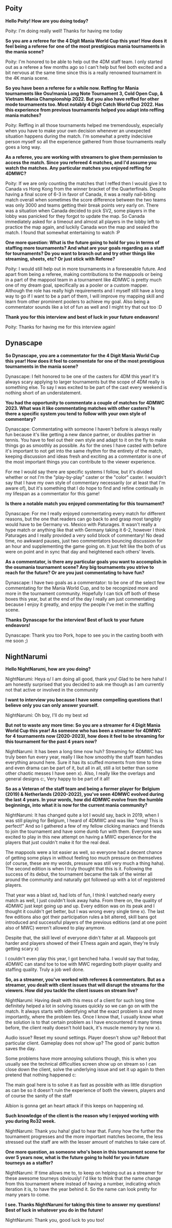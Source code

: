 ## Poity

**Hello Poity! How are you doing today?**

Poity: I'm doing really well! Thanks for having me today

**So you are a referee for the 4 Digit Mania World Cup this year! How does it feel being a referee for one of the most prestigious mania tournaments in the mania scene?**

Poity: I'm honored to be able to help out the 4DM staff team. I only started out as a referee a few months ago so I can't help but feel both excited and a bit nervous at the same time since this is a really renowned tournament in the 4K mania scene.

**So you have been a referee for a while now. Reffing for Mania tournaments like Osu!mania Long Note Tournament 3, Cold Open Cup, & Vietnam Mania Championship 2022. But you also have reffed for other mode tournaments too. Most notably 4 Digit Catch World Cup 2022. Has this experience from previous tournaments helped you adapt into reffing mania matches?**

Poity: Reffing in all those tournaments helped me tremendously, especially when you have to make your own decision whenever an unexpected situation happens during the match. I'm somewhat a pretty indecisive person myself so all the experience gathered from those tournaments really goes a long way.

**As a referee, you are working with streamers to give them permission to access the match. Since you refereed 4 matches, and I'd assume you watch the matches. Any particular matches you enjoyed reffing for 4DMWC?**

Poity: If we are only counting the matches that I reffed then I would give it to Canada vs Hong Kong from the winner bracket of the Quarterfinals. Despite having a final score of 6-3 in favor of Canada, it was a really nail-biting match overall when sometimes the score difference between the two teams was only 3000 and teams getting their break points very early on. There was a situation when Canada decided to pick SV2, some players in the lobby was panicked for they forgot to update the map. So Canada immediately asked for a timeout and almost all players in the lobby left to practice the map again, and luckily Canada won the map and sealed the match. I found that somewhat entertaining to watch :P

**One more question: What is the future going to hold for you in terms of staffing more tournaments? And what are your goals regarding as a staff for tournaments? Do you want to branch out and try other things like streaming, sheets, etc? Or just stick with Referee?**

Poity: I would still help out in more tournaments in a foreseeable future. And apart from being a referee, making contributions to the mappools or being in a part of the mappool team in a tournament like 4DMWC is pretty much one of my dream goal, specifically as a pooler or a custom mapper. Although the role has really high requirements and I myself still have a long way to go if I want to be a part of them, I will improve my mapping skill and learn from other prominent poolers to achieve my goal. Also being a commentator sounds like a lot of fun as well and I might try that out too :D

**Thank you for this interview and best of luck in your future endeavors!**

Poity: Thanks for having me for this interview again!

## Dynascape

**So Dynascape, you are a commentator for the 4 Digit Mania World Cup this year! How does it feel to commentate for one of the most prestigious tournaments in the mania scene?**

Dynascape: I felt honored to be one of the casters for 4DM this year! It's always scary applying to larger tournaments but the scope of 4DM really is something else. To say I was excited to be part of the cast every weekend is nothing short of an understatement.

**You had the opportunity to commentate a couple of matches for 4DMWC 2023. What was it like commentating matches with other casters? Is there a specific system you tend to follow with your own style of commentary?**

Dynascape: Commentating with someone I haven't before is always really fun because it's like getting a new dance partner, or doubles partner in tennis. You have to feel out their own style and adapt to it on the fly to make things go as smoothly as possible. As for the ones I have casted with before it's important to not get into the same rhythm for the entirety of the match, keeping discussion and ideas fresh and exciting as a commentator is one of the most important things you can contribute to the viewer experience.

For me I would say there are specific systems I follow, but it's divided whether or not I'm the "play-by-play" caster or the "color" caster. I wouldn't say that I have my own style of commentary necessarily (or at least that I'm aware of), but it's something that I do hope to find and refine continually in my lifespan as a commentator for this game!

**Is there a notable match you enjoyed commentating for this tournament?**

Dynascape: For me I really enjoyed commentating every match for different reasons, but the one that readers can go back to and grasp most tangibly would have to be Germany vs. Mexico with Paturages. It wasn't really a hype match or anything like that with Germany taking it 6-2, however I think Paturages and I really provided a very solid block of commentary! No dead time, no awkward pauses, just two commentators bouncing discussion for an hour and supplementing the game going on. It just felt like the both of us were on point and in sync that day and heightened each others' levels.

**As a commentator, is there any particular goals you want to accomplish in the osumania tournament scene? Any big tournaments you strive to reach for the future? Or are you just commentating to have fun?**

Dynascape: I have two goals as a commentator: to be one of the select few commentating for the Mania World Cup, and to be recognized more and more in the tournament community. Hopefully I can tick off both of these boxes this year, but at the end of the day I really am just commentating because I enjoy it greatly, and enjoy the people I've met in the staffing scene.

**Thanks Dynascape for the interview! Best of luck to your future endeavors!**

Dynascape: Thank you too Pork, hope to see you in the casting booth with me soon ;)

## NightNarumi

**Hello NightNarumi, how are you doing?**

NightNarumi: Heya o/ I am doing all good, thank you! Glad to be here haha! I am honestly surprised that you decided to ask me though as I am currently not that active or involved in the community

**I want to interview you because I have some compelling questions that I believe only you can only answer yourself.**

NightNarumi: Oh boy, I'll do my best xd

**But not to waste any more time: So you are a streamer for 4 Digit Mania World Cup this year! As someone who has been a streamer for 4DMWC for 4 tournaments now (2020-2023), how does it feel to be streaming for this tournament for the past 4 years now?**

NightNarumi: It has been a long time now huh? Streaming for 4DMWC has truly been fun every year, really I like how smoothly the staff team handles everything around here. Sure it has its scuffed moments from time to time and even drama can be part of it, but all in all, still a lot better than some other chaotic messes I have seen x). Also, I really like the overlays and general designs c:, Very happy to be part of it all!

**So as a Veteran of the staff team and being a former player for Belgium (2019) & Netherlands (2020-2022), you've seen 4DMWC evolved during the last 4 years. In your words, how did 4DMWC evolve from the humble beginnings, into what it is now for the current mania community?**

NightNarumi: It has changed quite a lot I would say, back in 2019, when I was still playing for Belgium, I heard of 4DMWC and was like "omg! This is perfect!" And so I gathered a few of my fellow clicking maniacs and friends to join the tournament and have some dumb fun with them. Everyone was excited to play in this new attempt on having a MWC experience for the players that just couldn't make it for the real deal.

The mappools were a lot easier as well, so everyone had a decent chance of getting some plays in without feeling too much pressure on themselves (of course, these are my words, pressure was still very much a thing haha). The second edition is when I truly thought that this is it. Following the success of its debut, the tournament became the talk of the winter all around the community and naturally got followed up with a lot of registered players.

That year was a blast xd, had lots of fun, I think I watched nearly every match as well, I just couldn't look away haha. From there on, the quality of 4DMWC just kept going up and up. Every edition was on its peak and I thought it couldn't get better, but I was wrong every single time x). The last few editions also got their participation rules a bit altered, skill bans got introduced and successful players of the previous editions (and at one point also of MWC) weren't allowed to play anymore.

Despite that, the skill level of everyone didn't falter at all. Mappools got harder and players showed of their ETness again and again, they're truly getting scary x)

I couldn't even play this year, I got benched haha. I would say that today, 4DMWC can stand toe to toe with MWC regarding both player quality and staffing quality. Truly a job well done.

**So, as a streamer, you've worked with referees & commentators. But as a streamer, you dealt with client issues that will disrupt the streams for the viewers. How did you tackle the client issues on stream live?**

NightNarumi: Having dealt with this mess of a client for such long time definitely helped a lot in solving issues quickly so we can go on with the match. It always starts with identifying what the exact problem is and more importantly, where the problem lies. Once I know that, I usually know what the solution is to that certain problem as I have encountered it many times before, the client really doesn't hold back, it's muscle memory by now x).

Audio issue? Reset my sound settings. Player doesn't show up? Reboot that particular client. Gameplay does not show up? The good ol' panic button saves the day.

Some problems have more annoying solutions though, this is when you usually see the technical difficulties screen show up on stream so I can close down the client, solve the underlying issue and set it up again to then pretend that nothing happened c:

The main goal here is to solve it as fast as possible with as little disruption as can be so it doesn't ruin the experience of both the viewers, players and of course the sanity of the staff

Albion is gonna get an heart attack if this keeps on happening xd.

**Such knowledge of the client is the reason why I enjoyed working with you during Ro32 week.**

NightNarumi: Thank you haha! glad to hear that. Funny how the further the tournament progresses and the more important matches become, the less stressed out the staff are with the lesser amount of matches to take care of.

**One more question, as someone who's been in this tournament scene for over 5 years now, what is the future going to hold for you in future tourneys as a staffer?**

NightNarumi: If time allows me to, to keep on helping out as a streamer for these awesome tourneys obviously! I'd like to think that the name change from this tournament where instead of having a number, indicating which iteration it is, to have the year behind it. So the name can look pretty for many years to come.

**I see. Thanks NightNarumi for taking this time to answer my questions! Best of luck in whatever you do in the future!**

NightNarumi: Thank you, good luck to you too!
